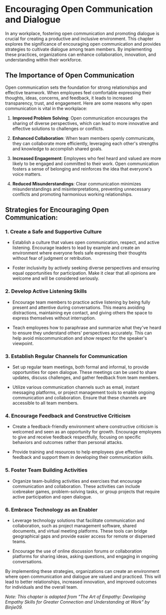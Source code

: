 Encouraging Open Communication and Dialogue
====================================================

In any workplace, fostering open communication and promoting dialogue is crucial for creating a productive and inclusive environment. This chapter explores the significance of encouraging open communication and provides strategies to cultivate dialogue among team members. By implementing these practices, organizations can enhance collaboration, innovation, and understanding within their workforce.

The Importance of Open Communication
------------------------------------

Open communication sets the foundation for strong relationships and effective teamwork. When employees feel comfortable expressing their thoughts, ideas, concerns, and feedback, it leads to increased transparency, trust, and engagement. Here are some reasons why open communication is vital in the workplace:

1. **Improved Problem Solving**: Open communication encourages the sharing of diverse perspectives, which can lead to more innovative and effective solutions to challenges or conflicts.

2. **Enhanced Collaboration**: When team members openly communicate, they can collaborate more efficiently, leveraging each other's strengths and knowledge to accomplish shared goals.

3. **Increased Engagement**: Employees who feel heard and valued are more likely to be engaged and committed to their work. Open communication fosters a sense of belonging and reinforces the idea that everyone's voice matters.

4. **Reduced Misunderstandings**: Clear communication minimizes misunderstandings and misinterpretations, preventing unnecessary conflicts and promoting harmonious working relationships.

Strategies for Encouraging Open Communication:
----------------------------------------------

### 1. Create a Safe and Supportive Culture

* Establish a culture that values open communication, respect, and active listening. Encourage leaders to lead by example and create an environment where everyone feels safe expressing their thoughts without fear of judgment or retribution.

* Foster inclusivity by actively seeking diverse perspectives and ensuring equal opportunities for participation. Make it clear that all opinions are welcome and will be considered seriously.

### 2. Develop Active Listening Skills

* Encourage team members to practice active listening by being fully present and attentive during conversations. This means avoiding distractions, maintaining eye contact, and giving others the space to express themselves without interruption.

* Teach employees how to paraphrase and summarize what they've heard to ensure they understand others' perspectives accurately. This can help avoid miscommunication and show respect for the speaker's viewpoint.

### 3. Establish Regular Channels for Communication

* Set up regular team meetings, both formal and informal, to provide opportunities for open dialogue. These meetings can be used to share updates, discuss challenges, and gather feedback from team members.

* Utilize various communication channels such as email, instant messaging platforms, or project management tools to enable ongoing communication and collaboration. Ensure that these channels are accessible to all team members.

### 4. Encourage Feedback and Constructive Criticism

* Create a feedback-friendly environment where constructive criticism is welcomed and seen as an opportunity for growth. Encourage employees to give and receive feedback respectfully, focusing on specific behaviors and outcomes rather than personal attacks.

* Provide training and resources to help employees give effective feedback and support them in developing their communication skills.

### 5. Foster Team Building Activities

* Organize team-building activities and exercises that encourage communication and collaboration. These activities can include icebreaker games, problem-solving tasks, or group projects that require active participation and open dialogue.

### 6. Embrace Technology as an Enabler

* Leverage technology solutions that facilitate communication and collaboration, such as project management software, shared documents, and virtual meeting platforms. These tools can bridge geographical gaps and provide easier access for remote or dispersed teams.

* Encourage the use of online discussion forums or collaboration platforms for sharing ideas, asking questions, and engaging in ongoing conversations.

By implementing these strategies, organizations can create an environment where open communication and dialogue are valued and practiced. This will lead to better relationships, increased innovation, and improved outcomes for individuals and the overall team.

*Note: This chapter is adapted from "The Art of Empathy: Developing Empathy Skills for Greater Connection and Understanding at Work" by Binjie09.*
